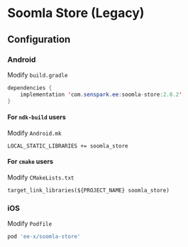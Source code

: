 # Soomla Store (Legacy)
## Configuration
### Android
Modify `build.gradle`
```java
dependencies {
    implementation 'com.senspark.ee:soomla-store:2.0.2'
}
```

#### For `ndk-build` users
Modify `Android.mk`
```
LOCAL_STATIC_LIBRARIES += soomla_store
```

#### For `cmake` users
Modify `CMakeLists.txt`
```
target_link_libraries(${PROJECT_NAME} soomla_store)
```

### iOS
Modify `Podfile`
```ruby
pod 'ee-x/soomla-store'
```